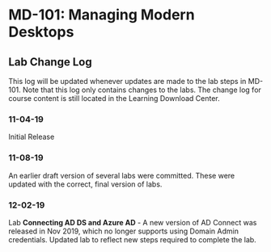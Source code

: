 # MD-101: Managing Modern Desktops 
## Lab Change Log

This log will be updated whenever updates are made to the lab steps in MD-101.  Note that this log only contains changes to the labs.  The change log for course content is still located in the Learning Download Center.

### 11-04-19
Initial Release

### 11-08-19
An earlier draft version of several labs were committed. These were updated with the correct, final version of labs. 

### 12-02-19
Lab **Connecting AD DS and Azure AD** - A new version of AD Connect was released in Nov 2019, which no longer supports using Domain Admin credentials. Updated lab to reflect new steps required to complete the lab.  

